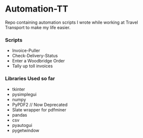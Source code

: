 # Automation-TT
Repo containing automation scripts I wrote while working at Travel Transport to make my life easier. 
### Scripts
- Invoice-Puller
- Check-Delivery-Status
- Enter a Woodbridge Order
- Tally up toll invoices
### Libraries Used so far
- tkinter
- pysimplegui
- numpy
- PyPDF2 // Now Deprecated
- Slate wrapper for pdfminer
- pandas
- csv
- pyautogui
- pygetwindow
